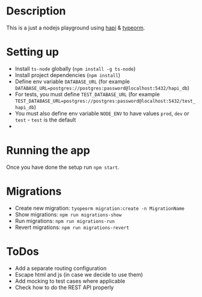 # Description
This is a just a nodejs playground using [hapi](https://hapi.dev/) & [typeorm](https://typeorm.io/#/).   

# Setting up
* Install `ts-node` globally (`npm install -g ts-node`)
* Install project dependencies (`npm install`)
* Define env variable `DATABASE_URL` (for example `DATABASE_URL=postgres://postgres:password@localhost:5432/hapi_db`)
* For tests, you must define `TEST_DATABASE_URL` (for example `TEST_DATABASE_URL=postgres://postgres:password@localhost:5432/test_hapi_db`)
* You must also define env variable `NODE_ENV` to have values `prod`, `dev` or `test` - `test` is the default 
* 
# Running the app
Once you have done the setup run `npm start`.

# Migrations
* Create new migration: `tyopeorm migration:create -n MigrationName`
* Show migrations: `npm run migrations-show`
* Run migrations: `npm run migrations-run`
* Revert migrations: `npm run migrations-revert`

# ToDos
* Add a separate routing configuration
* Escape html and js (in case we decide to use them)
* Add mocking to test cases where applicable
* Check how to do the REST API properly